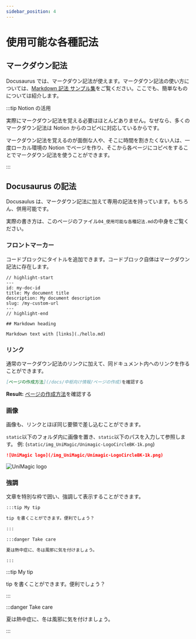 ```yaml
---
sidebar_position: 4
---
```


# 使用可能な各種記法

## マークダウン記法

Docusaurus では、マークダウン記法が使えます。マークダウン記法の使い方については、[Markdown 記法 サンプル集](https://qiita.com/tbpgr/items/989c6badefff69377da7)をご覧ください。ここでも、簡単なものについては紹介します。

:::tip Notion の活用

実際にマークダウン記法を覚える必要はほとんどありません。なぜなら、多くのマークダウン記法は Notion からのコピペに対応しているからです。

マークダウン記法を覚えるのが面倒な人や、そこに時間を割きたくない人は、一度ローカル環境の Notion でページを作り、そこから各ページにコピペをすることでマークダウン記法を使うことができます。

:::

## Docusaurus の記法

Docusaulus は、マークダウン記法に加えて専用の記法を持っています。もちろん、併用可能です。

実際の書き方は、このページのファイル`04_使用可能な各種記法.md`の中身をご覧ください。

### フロントマーカー

コードブロックにタイトルを追加できます。コードブロック自体はマークダウン記法に存在します。

```text title="my-doc.md"
// highlight-start
---
id: my-doc-id
title: My document title
description: My document description
slug: /my-custom-url
---
// highlight-end

## Markdown heading

Markdown text with [links](./hello.md)
```

### リンク

通常のマークダウン記法のリンクに加えて、同ドキュメント内へのリンクを作ることができます。

```md
[ページの作成方法](/docs/中枢向け情報/ページの作成)を確認する
```

**Result:** [ページの作成方法](/docs/中枢向け情報/ページの作成)を確認する

### 画像

画像も、リンクとほぼ同じ要領で差し込むことができます。

`static`以下のフォルダ内に画像を置き、`static`以下のパスを入力して参照します。 例: (`static/img_UniMagic/Unimagic-LogoCircleBK-1k.png`)

```md
![UniMagic logo](/img_UniMagic/Unimagic-LogoCircleBK-1k.png)
```

![UniMagic logo](/img_UniMagic/Unimagic-LogoCircleBK-1k.png)

### 強調

文章を特別な枠で囲い、強調して表示することができます。

```md
:::tip My tip

tip を書くことができます。便利でしょう？

:::

:::danger Take care

夏は熱中症に、冬は風邪に気を付けましょう。

:::
```

:::tip My tip

tip を書くことができます。便利でしょう？

:::

:::danger Take care

夏は熱中症に、冬は風邪に気を付けましょう。

:::
